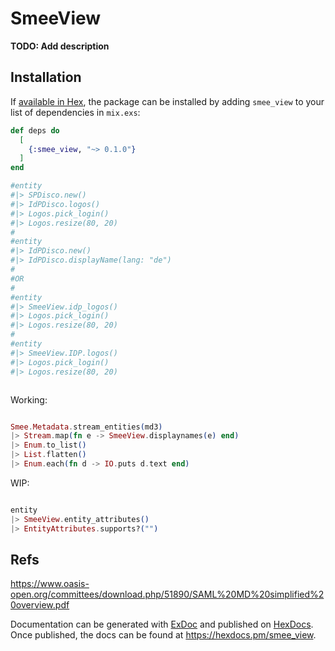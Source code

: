 # SmeeView

**TODO: Add description**

## Installation

If [available in Hex](https://hex.pm/docs/publish), the package can be installed
by adding `smee_view` to your list of dependencies in `mix.exs`:

```elixir
def deps do
  [
    {:smee_view, "~> 0.1.0"}
  ]
end
```

```elixir
#entity
#|> SPDisco.new()
#|> IdPDisco.logos()
#|> Logos.pick_login()
#|> Logos.resize(80, 20)
#
#entity
#|> IdPDisco.new()
#|> IdPDisco.displayName(lang: "de")
#
#OR
#
#entity
#|> SmeeView.idp_logos()
#|> Logos.pick_login()
#|> Logos.resize(80, 20)
#
#entity
#|> SmeeView.IDP.logos()
#|> Logos.pick_login()
#|> Logos.resize(80, 20)



```

Working:
```elixir

Smee.Metadata.stream_entities(md3)
|> Stream.map(fn e -> SmeeView.displaynames(e) end)
|> Enum.to_list() 
|> List.flatten()
|> Enum.each(fn d -> IO.puts d.text end)

```

WIP:
```elixir

entity
|> SmeeView.entity_attributes()
|> EntityAttributes.supports?("")
```


## Refs

https://www.oasis-open.org/committees/download.php/51890/SAML%20MD%20simplified%20overview.pdf


Documentation can be generated with [ExDoc](https://github.com/elixir-lang/ex_doc)
and published on [HexDocs](https://hexdocs.pm). Once published, the docs can
be found at <https://hexdocs.pm/smee_view>.
